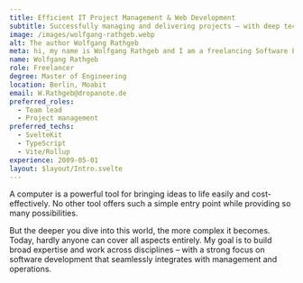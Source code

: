 ```yaml
---
title: Efficient IT Project Management & Web Development
subtitle: Successfully managing and delivering projects – with deep technical expertise
image: /images/wolfgang-rathgeb.webp
alt: The author Wolfgang Rathgeb
meta: hi, my name is Wolfgang Rathgeb and I am a freelancing Software Engineer specialising in JavaScript / TypeScript. However, my original degree was in embedded systems.
name: Wolfgang Rathgeb
role: Freelancer
degree: Master of Engineering
location: Berlin, Moabit
email: W.Rathgeb@dropanote.de
preferred_roles:
  - Team lead
  - Project management
preferred_techs:
  - SvelteKit
  - TypeScript
  - Vite/Rollup
experience: 2009-05-01
layout: $layout/Intro.svelte
---
```


A computer is a powerful tool for bringing ideas to life easily and cost-effectively. No other tool offers such a simple entry point while providing so many possibilities.

But the deeper you dive into this world, the more complex it becomes. Today, hardly anyone can cover all aspects entirely. My goal is to build broad expertise and work across disciplines – with a strong focus on software development that seamlessly integrates with management and operations.
